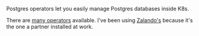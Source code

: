 Postgres operators let you easily manage Postgres databases inside K8s.

There are [many operators](https://blog.palark.com/cloudnativepg-and-other-kubernetes-operators-for-postgresql/) available. I've been using [Zalando's](zalando_postgres_operator.md) because it's the one a partner installed at work.
